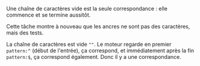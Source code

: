 Une chaîne de caractères vide est la seule correspondance : elle commence et se termine aussitôt.

Cette tâche montre à nouveau que les ancres ne sont pas des caractères, mais des tests.

La chaîne de caractères est vide `""`. Le moteur regarde en premier `pattern:^` (début de l'entrée), ça correspond, et immédiatement après la fin `pattern:$`, ça correspond également. Donc il y a une correspondance.
